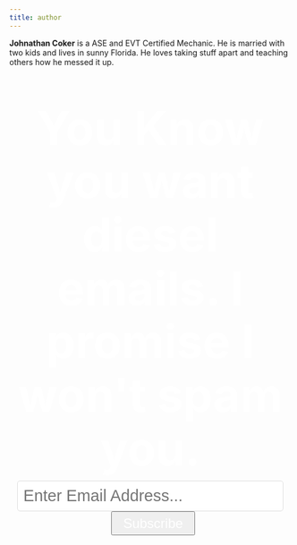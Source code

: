 ```yaml
---
title: author
---
```


**Johnathan Coker** is a ASE and EVT Certified Mechanic. He is married with two kids and lives in sunny Florida. He loves taking stuff apart and teaching others how he messed it up.

<br>
<br>

<!-- Begin Mailchimp Signup Form -->
<link href="//cdn-images.mailchimp.com/embedcode/classic-10_7.css" rel="stylesheet" type="text/css">
<style type="text/css">
	#mc_embed_signup{
        position: relative;
  padding: 1em;
  color: #fff;
  text-align: center;
        }
	/* Add your own Mailchimp form style overrides in your site stylesheet or in this style block.
	   We recommend moving this block and the preceding CSS link to the HEAD of your HTML file. */
</style>
<div id="mc_embed_signup">
<form action="https://gmail.us20.list-manage.com/subscribe/post?u=aeb37d143f29bd50ed3c8977e&amp;id=47c8598fc5" method="post" id="mc-embedded-subscribe-form" name="mc-embedded-subscribe-form" class="validate" target="_blank" novalidate>
    <div id="mc_embed_signup_scroll">
	<h2 style="display: inline-block;
  margin: 0 0 10px 0;
  font-size: 5.2rem;
  line-height: 1.15em;">You Know you want diesel emails. I promise I won't spam you.</h2>

<div class="mc-field-group">
	<input Style="display: block;
  padding: 10px;
  width: 100%;
  border: #ddd 1px solid;
  color: #ddd;
  font-size: 1.8rem;
  line-height: 1em;
  font-weight: normal;
  user-select: text;
  border-radius: 5px;
  transition: border-color 0.15s linear;" type="email" value="" placeholder="Enter Email Address..." name="EMAIL" class="required email" id="mce-EMAIL">
</div>
	<div id="mce-responses" class="clear">
		<div class="response" id="mce-error-response" style="display:none"></div>
		<div class="response" id="mce-success-response" style="display:none"></div>
	</div>    <!-- real people should not fill this in and expect good things - do not remove this or risk form bot signups-->
    <div style="position: absolute; left: -5000px;" aria-hidden="true"><input type="text" name="b_aeb37d143f29bd50ed3c8977e_47c8598fc5" tabindex="-1" value=""></div>
    <div style="text-align: center;" class="clear"><input style="position: relative;
  display: inline-block;
  margin: 0 0 0 10px;
  padding: 0 20px;
  height: 43px;
  outline: none;
  color: #fff;
  font-size: 1.5rem;
  line-height: 39px;
  font-weight: 400;
  text-align: center;" type="submit" value="Subscribe" name="subscribe" id="mc-embedded-subscribe" class="button"></div>
    </div>
</form>
</div>

<!--End mc_embed_signup-->
